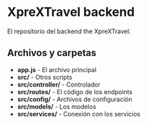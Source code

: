 # XpreXTravel backend
El repositorio del backend the XpreXTravel.
## Archivos y carpetas
* **app.js** - El archivo principal
* **src/** - Otros scripts
* **src/controller/** - Controlador
* **src/routes/** - El código de los endpoints
* **src/config/** - Archivos de configuración
* **src/models/** - Los modelos
* **src/services/** - Conexión con los servicios